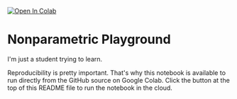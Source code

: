 [![Open In Colab](https://colab.research.google.com/assets/colab-badge.svg)](https://colab.research.google.com/github/trevortknguyen/nonparametric/blob/master/product_kernels.ipynb)

# Nonparametric Playground

I'm just a student trying to learn.

Reproducibility is pretty important. That's why this notebook is available to
run directly from the GitHub source on Google Colab. Click the button at the
top of this README file to run the notebook in the cloud.
